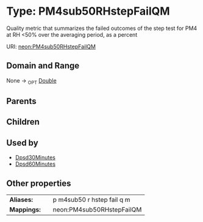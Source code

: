 
# Type: PM4sub50RHstepFailQM


Quality metric that summarizes the failed outcomes of the step test for PM4 at RH <50% over the averaging period, as a percent

URI: [neon:PM4sub50RHstepFailQM](https://data.neonscience.org/PM4sub50RHstepFailQM)


## Domain and Range

None ->  <sub>OPT</sub> [Double](types/Double.md)

## Parents


## Children


## Used by

 * [Dpsd30Minutes](Dpsd30Minutes.md)
 * [Dpsd60Minutes](Dpsd60Minutes.md)

## Other properties

|  |  |  |
| --- | --- | --- |
| **Aliases:** | | p m4sub50 r hstep fail q m |
| **Mappings:** | | neon:PM4sub50RHstepFailQM |

